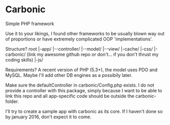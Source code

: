 # Carbonic
Simple PHP framework

Use it to your likings, I found other frameworks to be usually blown way out of proportions or have extremely complicated OOP 'implementations'.

Structure?
root
|-app/
|--controller/
|--model/
|--view/
|-cache/
|-css/
|-carbonic/ (link my awesome github repo or don't... if you don't thrust my coding skills)
|-js/

Requirements? A recent version of PHP (5.3+), the model uses PDO and MySQL. Maybe I'll add other DB engines as a possibily later.

Make sure the defaultController in carbonic/Config.php exists. I do not provide a controller with this package, simply because I want to be able to link this repo and all app-specific code should be outside the carbonic-folder.

I'll try to create a sample app with carbonic as its core. If I haven't done so by january 2016, don't expect it to come.
